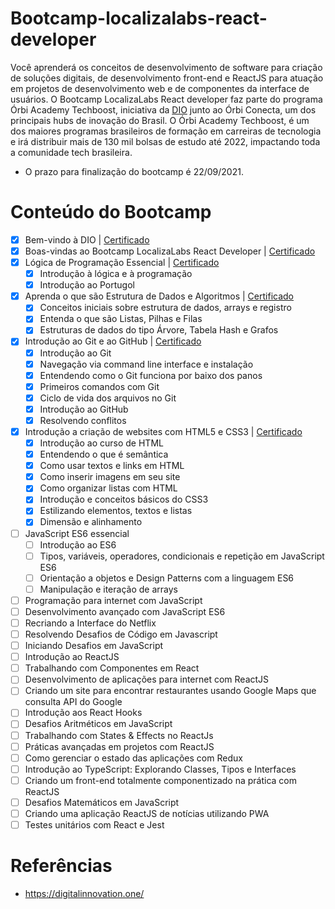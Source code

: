 # Bootcamp-localizalabs-react-developer

Você aprenderá os conceitos de desenvolvimento de software para criação de soluções digitais, de desenvolvimento front-end e ReactJS para atuação em projetos de desenvolvimento web e de componentes da interface de usuários. O Bootcamp LocalizaLabs React developer faz parte do programa Órbi Academy Techboost, iniciativa da <a href="https://digitalinnovation.one/">DIO</a> junto ao Órbi Conecta, um dos principais hubs de inovação do Brasil. O Órbi Academy Techboost, é um dos maiores programas brasileiros de formação em carreiras de tecnologia e irá distribuir mais de 130 mil bolsas de estudo até 2022, impactando toda a comunidade tech brasileira.

- O prazo para finalização do bootcamp é 22/09/2021.

# Conteúdo do Bootcamp

- [x] Bem-vindo à DIO  |  <a href="https://certificates.digitalinnovation.one/FC383395" target="_blank">Certificado</a>
- [x] Boas-vindas ao Bootcamp LocalizaLabs React Developer  |  <a href="https://certificates.digitalinnovation.one/4655191F" target="_blank">Certificado</a>
- [x] Lógica de Programação Essencial |  <a href="https://certificates.digitalinnovation.one/E652CC53" target="_blank">Certificado</a>
  - [x] Introdução à lógica e à programação
  - [x] Introdução ao Portugol
- [x] Aprenda o que são Estrutura de Dados e Algoritmos | <a href="https://certificates.digitalinnovation.one/A7B9CFFF" target="_blank">Certificado</a>
  - [x] Conceitos iniciais sobre estrutura de dados, arrays e registro
  - [x] Entenda o que são Listas, Pilhas e Filas
  - [x] Estruturas de dados do tipo Árvore, Tabela Hash e Grafos
- [x] Introdução ao Git e ao GitHub | <a href="https://certificates.digitalinnovation.one/FDDB10F1" target="_blank">Certificado</a>
  - [x] Introdução ao Git
  - [x] Navegação via command line interface e instalação
  - [x] Entendendo como o Git funciona por baixo dos panos
  - [x] Primeiros comandos com Git
  - [x] Ciclo de vida dos arquivos no Git
  - [x] Introdução ao GitHub
  - [x] Resolvendo conflitos
- [x] Introdução a criação de websites com HTML5 e CSS3 | <a href="https://certificates.digitalinnovation.one/31BC49E0" target="_blank">Certificado</a>
  - [x] Introdução ao curso de HTML
  - [x] Entendendo o que é semântica
  - [x] Como usar textos e links em HTML
  - [x] Como inserir imagens em seu site
  - [x] Como organizar listas com HTML
  - [x] Introdução e conceitos básicos do CSS3
  - [x] Estilizando elementos, textos e listas
  - [x] Dimensão e alinhamento
- [ ] JavaScript ES6 essencial
  - [ ] Introdução ao ES6
  - [ ] Tipos, variáveis, operadores, condicionais e repetição em JavaScript ES6
  - [ ] Orientação a objetos e Design Patterns com a linguagem ES6
  - [ ] Manipulação e iteração de arrays
- [ ] Programação para internet com JavaScript
- [ ] Desenvolvimento avançado com JavaScript ES6
- [ ] Recriando a Interface do Netflix
- [ ] Resolvendo Desafios de Código em Javascript
- [ ] Iniciando Desafios em JavaScript
- [ ] Introdução ao ReactJS
- [ ] Trabalhando com Componentes em React
- [ ] Desenvolvimento de aplicações para internet com ReactJS
- [ ] Criando um site para encontrar restaurantes usando Google Maps que consulta API do Google
- [ ] Introdução aos React Hooks
- [ ] Desafios Aritméticos em JavaScript
- [ ] Trabalhando com States & Effects no ReactJs
- [ ] Práticas avançadas em projetos com ReactJS
- [ ] Como gerenciar o estado das aplicações com Redux
- [ ] Introdução ao TypeScript: Explorando Classes, Tipos e Interfaces
- [ ] Criando um front-end totalmente componentizado na prática com ReactJS
- [ ] Desafios Matemáticos em JavaScript
- [ ] Criando uma aplicação ReactJS de notícias utilizando PWA
- [ ] Testes unitários com React e Jest

# Referências

- https://digitalinnovation.one/
